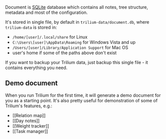 Document is [SQLite](https://www.sqlite.org) database which contains all notes, tree structure, metadata and most of the configuration.

It's stored in single file, by default in `trilium-data/document.db`, where `trilium-data` is stored in:

* `/home/[user]/.local/share` for Linux
* `C:\Users\[user]\AppData\Roaming` for Windows Vista and up
* `/Users/[user]/Library/Application Support` for Mac OS
* user's home if some of the paths above don't exist

If you want to backup your Trilium data, just backup this single file - it contains everything you need.

## Demo document

When you run Trilium for the first time, it will generate a demo document for you as a starting point. It's also pretty useful for demonstration of some of Trilium's features, e.g.:

* [[Relation map]]
* [[Day notes]]
* [[Weight tracker]]
* [[Task manager]]
